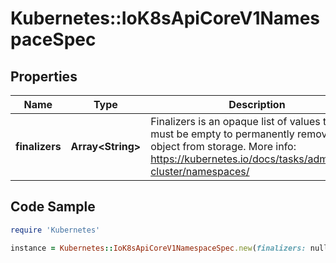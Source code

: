 # Kubernetes::IoK8sApiCoreV1NamespaceSpec

## Properties

Name | Type | Description | Notes
------------ | ------------- | ------------- | -------------
**finalizers** | **Array&lt;String&gt;** | Finalizers is an opaque list of values that must be empty to permanently remove object from storage. More info: https://kubernetes.io/docs/tasks/administer-cluster/namespaces/ | [optional] 

## Code Sample

```ruby
require 'Kubernetes'

instance = Kubernetes::IoK8sApiCoreV1NamespaceSpec.new(finalizers: null)
```


